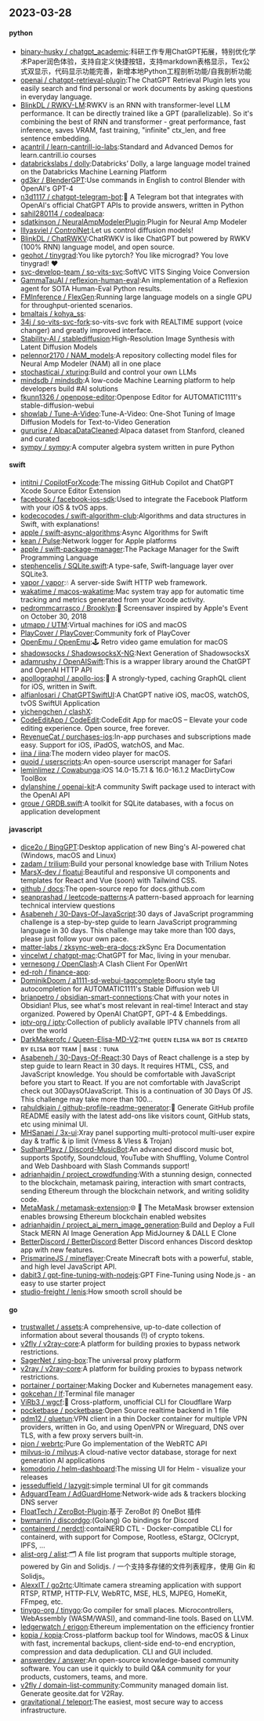 ## 2023-03-28

#### python
* [binary-husky / chatgpt_academic](https://github.com/binary-husky/chatgpt_academic):科研工作专用ChatGPT拓展，特别优化学术Paper润色体验，支持自定义快捷按钮，支持markdown表格显示，Tex公式双显示，代码显示功能完善，新增本地Python工程剖析功能/自我剖析功能
* [openai / chatgpt-retrieval-plugin](https://github.com/openai/chatgpt-retrieval-plugin):The ChatGPT Retrieval Plugin lets you easily search and find personal or work documents by asking questions in everyday language.
* [BlinkDL / RWKV-LM](https://github.com/BlinkDL/RWKV-LM):RWKV is an RNN with transformer-level LLM performance. It can be directly trained like a GPT (parallelizable). So it's combining the best of RNN and transformer - great performance, fast inference, saves VRAM, fast training, "infinite" ctx_len, and free sentence embedding.
* [acantril / learn-cantrill-io-labs](https://github.com/acantril/learn-cantrill-io-labs):Standard and Advanced Demos for learn.cantrill.io courses
* [databrickslabs / dolly](https://github.com/databrickslabs/dolly):Databricks’ Dolly, a large language model trained on the Databricks Machine Learning Platform
* [gd3kr / BlenderGPT](https://github.com/gd3kr/BlenderGPT):Use commands in English to control Blender with OpenAI's GPT-4
* [n3d1117 / chatgpt-telegram-bot](https://github.com/n3d1117/chatgpt-telegram-bot):🤖
A Telegram bot that integrates with OpenAI's official ChatGPT APIs to provide answers, written in Python
* [sahil280114 / codealpaca](https://github.com/sahil280114/codealpaca):
* [sdatkinson / NeuralAmpModelerPlugin](https://github.com/sdatkinson/NeuralAmpModelerPlugin):Plugin for Neural Amp Modeler
* [lllyasviel / ControlNet](https://github.com/lllyasviel/ControlNet):Let us control diffusion models!
* [BlinkDL / ChatRWKV](https://github.com/BlinkDL/ChatRWKV):ChatRWKV is like ChatGPT but powered by RWKV (100% RNN) language model, and open source.
* [geohot / tinygrad](https://github.com/geohot/tinygrad):You like pytorch? You like micrograd? You love tinygrad!
❤️
* [svc-develop-team / so-vits-svc](https://github.com/svc-develop-team/so-vits-svc):SoftVC VITS Singing Voice Conversion
* [GammaTauAI / reflexion-human-eval](https://github.com/GammaTauAI/reflexion-human-eval):An implementation of a Reflexion agent for SOTA Human-Eval Python results.
* [FMInference / FlexGen](https://github.com/FMInference/FlexGen):Running large language models on a single GPU for throughput-oriented scenarios.
* [bmaltais / kohya_ss](https://github.com/bmaltais/kohya_ss):
* [34j / so-vits-svc-fork](https://github.com/34j/so-vits-svc-fork):so-vits-svc fork with REALTIME support (voice changer) and greatly improved interface.
* [Stability-AI / stablediffusion](https://github.com/Stability-AI/stablediffusion):High-Resolution Image Synthesis with Latent Diffusion Models
* [pelennor2170 / NAM_models](https://github.com/pelennor2170/NAM_models):A repository collecting model files for Neural Amp Modeler (NAM) all in one place
* [stochasticai / xturing](https://github.com/stochasticai/xturing):Build and control your own LLMs
* [mindsdb / mindsdb](https://github.com/mindsdb/mindsdb):A low-code Machine Learning platform to help developers build #AI solutions
* [fkunn1326 / openpose-editor](https://github.com/fkunn1326/openpose-editor):Openpose Editor for AUTOMATIC1111's stable-diffusion-webui
* [showlab / Tune-A-Video](https://github.com/showlab/Tune-A-Video):Tune-A-Video: One-Shot Tuning of Image Diffusion Models for Text-to-Video Generation
* [gururise / AlpacaDataCleaned](https://github.com/gururise/AlpacaDataCleaned):Alpaca dataset from Stanford, cleaned and curated
* [sympy / sympy](https://github.com/sympy/sympy):A computer algebra system written in pure Python

#### swift
* [intitni / CopilotForXcode](https://github.com/intitni/CopilotForXcode):The missing GitHub Copilot and ChatGPT Xcode Source Editor Extension
* [facebook / facebook-ios-sdk](https://github.com/facebook/facebook-ios-sdk):Used to integrate the Facebook Platform with your iOS & tvOS apps.
* [kodecocodes / swift-algorithm-club](https://github.com/kodecocodes/swift-algorithm-club):Algorithms and data structures in Swift, with explanations!
* [apple / swift-async-algorithms](https://github.com/apple/swift-async-algorithms):Async Algorithms for Swift
* [kean / Pulse](https://github.com/kean/Pulse):Network logger for Apple platforms
* [apple / swift-package-manager](https://github.com/apple/swift-package-manager):The Package Manager for the Swift Programming Language
* [stephencelis / SQLite.swift](https://github.com/stephencelis/SQLite.swift):A type-safe, Swift-language layer over SQLite3.
* [vapor / vapor](https://github.com/vapor/vapor):💧
A server-side Swift HTTP web framework.
* [wakatime / macos-wakatime](https://github.com/wakatime/macos-wakatime):Mac system tray app for automatic time tracking and metrics generated from your Xcode activity.
* [pedrommcarrasco / Brooklyn](https://github.com/pedrommcarrasco/Brooklyn):🍎
Screensaver inspired by Apple's Event on October 30, 2018
* [utmapp / UTM](https://github.com/utmapp/UTM):Virtual machines for iOS and macOS
* [PlayCover / PlayCover](https://github.com/PlayCover/PlayCover):Community fork of PlayCover
* [OpenEmu / OpenEmu](https://github.com/OpenEmu/OpenEmu):🕹
Retro video game emulation for macOS
* [shadowsocks / ShadowsocksX-NG](https://github.com/shadowsocks/ShadowsocksX-NG):Next Generation of ShadowsocksX
* [adamrushy / OpenAISwift](https://github.com/adamrushy/OpenAISwift):This is a wrapper library around the ChatGPT and OpenAI HTTP API
* [apollographql / apollo-ios](https://github.com/apollographql/apollo-ios):📱
A strongly-typed, caching GraphQL client for iOS, written in Swift.
* [alfianlosari / ChatGPTSwiftUI](https://github.com/alfianlosari/ChatGPTSwiftUI):A ChatGPT native iOS, macOS, watchOS, tvOS SwiftUI Application
* [yichengchen / clashX](https://github.com/yichengchen/clashX):
* [CodeEditApp / CodeEdit](https://github.com/CodeEditApp/CodeEdit):CodeEdit App for macOS – Elevate your code editing experience. Open source, free forever.
* [RevenueCat / purchases-ios](https://github.com/RevenueCat/purchases-ios):In-app purchases and subscriptions made easy. Support for iOS, iPadOS, watchOS, and Mac.
* [iina / iina](https://github.com/iina/iina):The modern video player for macOS.
* [quoid / userscripts](https://github.com/quoid/userscripts):An open-source userscript manager for Safari
* [leminlimez / Cowabunga](https://github.com/leminlimez/Cowabunga):iOS 14.0-15.7.1 & 16.0-16.1.2 MacDirtyCow ToolBox
* [dylanshine / openai-kit](https://github.com/dylanshine/openai-kit):A community Swift package used to interact with the OpenAI API
* [groue / GRDB.swift](https://github.com/groue/GRDB.swift):A toolkit for SQLite databases, with a focus on application development

#### javascript
* [dice2o / BingGPT](https://github.com/dice2o/BingGPT):Desktop application of new Bing's AI-powered chat (Windows, macOS and Linux)
* [zadam / trilium](https://github.com/zadam/trilium):Build your personal knowledge base with Trilium Notes
* [MarsX-dev / floatui](https://github.com/MarsX-dev/floatui):Beautiful and responsive UI components and templates for React and Vue (soon) with Tailwind CSS.
* [github / docs](https://github.com/github/docs):The open-source repo for docs.github.com
* [seanprashad / leetcode-patterns](https://github.com/seanprashad/leetcode-patterns):A pattern-based approach for learning technical interview questions
* [Asabeneh / 30-Days-Of-JavaScript](https://github.com/Asabeneh/30-Days-Of-JavaScript):30 days of JavaScript programming challenge is a step-by-step guide to learn JavaScript programming language in 30 days. This challenge may take more than 100 days, please just follow your own pace.
* [matter-labs / zksync-web-era-docs](https://github.com/matter-labs/zksync-web-era-docs):zkSync Era Documentation
* [vincelwt / chatgpt-mac](https://github.com/vincelwt/chatgpt-mac):ChatGPT for Mac, living in your menubar.
* [vernesong / OpenClash](https://github.com/vernesong/OpenClash):A Clash Client For OpenWrt
* [ed-roh / finance-app](https://github.com/ed-roh/finance-app):
* [DominikDoom / a1111-sd-webui-tagcomplete](https://github.com/DominikDoom/a1111-sd-webui-tagcomplete):Booru style tag autocompletion for AUTOMATIC1111's Stable Diffusion web UI
* [brianpetro / obsidian-smart-connections](https://github.com/brianpetro/obsidian-smart-connections):Chat with your notes in Obsidian! Plus, see what's most relevant in real-time! Interact and stay organized. Powered by OpenAI ChatGPT, GPT-4 & Embeddings.
* [iptv-org / iptv](https://github.com/iptv-org/iptv):Collection of publicly available IPTV channels from all over the world
* [DarkMakerofc / Queen-Elisa-MD-V2](https://github.com/DarkMakerofc/Queen-Elisa-MD-V2):ᴛʜᴇ ǫᴜᴇᴇɴ ᴇʟɪsᴀ ᴡᴀ ʙᴏᴛ ɪs ᴄʀᴇᴀᴛᴇᴅ ʙʏ ᴇʟɪsᴀ ʙᴏᴛ ᴛᴇᴀᴍ | ʙᴀsᴇ : ᴛᴜɴᴀ
* [Asabeneh / 30-Days-Of-React](https://github.com/Asabeneh/30-Days-Of-React):30 Days of React challenge is a step by step guide to learn React in 30 days. It requires HTML, CSS, and JavaScript knowledge. You should be comfortable with JavaScript before you start to React. If you are not comfortable with JavaScript check out 30DaysOfJavaScript. This is a continuation of 30 Days Of JS. This challenge may take more than 100…
* [rahuldkjain / github-profile-readme-generator](https://github.com/rahuldkjain/github-profile-readme-generator):🚀
Generate GitHub profile README easily with the latest add-ons like visitors count, GitHub stats, etc using minimal UI.
* [MHSanaei / 3x-ui](https://github.com/MHSanaei/3x-ui):Xray panel supporting multi-protocol multi-user expire day & traffic & ip limit (Vmess & Vless & Trojan)
* [SudhanPlayz / Discord-MusicBot](https://github.com/SudhanPlayz/Discord-MusicBot):An advanced discord music bot, supports Spotify, Soundcloud, YouTube with Shuffling, Volume Control and Web Dashboard with Slash Commands support!
* [adrianhajdin / project_crowdfunding](https://github.com/adrianhajdin/project_crowdfunding):With a stunning design, connected to the blockchain, metamask pairing, interaction with smart contracts, sending Ethereum through the blockchain network, and writing solidity code.
* [MetaMask / metamask-extension](https://github.com/MetaMask/metamask-extension):🌐
🔌
The MetaMask browser extension enables browsing Ethereum blockchain enabled websites
* [adrianhajdin / project_ai_mern_image_generation](https://github.com/adrianhajdin/project_ai_mern_image_generation):Build and Deploy a Full Stack MERN AI Image Generation App MidJourney & DALL E Clone
* [BetterDiscord / BetterDiscord](https://github.com/BetterDiscord/BetterDiscord):Better Discord enhances Discord desktop app with new features.
* [PrismarineJS / mineflayer](https://github.com/PrismarineJS/mineflayer):Create Minecraft bots with a powerful, stable, and high level JavaScript API.
* [dabit3 / gpt-fine-tuning-with-nodejs](https://github.com/dabit3/gpt-fine-tuning-with-nodejs):GPT Fine-Tuning using Node.js - an easy to use starter project
* [studio-freight / lenis](https://github.com/studio-freight/lenis):How smooth scroll should be

#### go
* [trustwallet / assets](https://github.com/trustwallet/assets):A comprehensive, up-to-date collection of information about several thousands (!) of crypto tokens.
* [v2fly / v2ray-core](https://github.com/v2fly/v2ray-core):A platform for building proxies to bypass network restrictions.
* [SagerNet / sing-box](https://github.com/SagerNet/sing-box):The universal proxy platform
* [v2ray / v2ray-core](https://github.com/v2ray/v2ray-core):A platform for building proxies to bypass network restrictions.
* [portainer / portainer](https://github.com/portainer/portainer):Making Docker and Kubernetes management easy.
* [gokcehan / lf](https://github.com/gokcehan/lf):Terminal file manager
* [ViRb3 / wgcf](https://github.com/ViRb3/wgcf):🚤
Cross-platform, unofficial CLI for Cloudflare Warp
* [pocketbase / pocketbase](https://github.com/pocketbase/pocketbase):Open Source realtime backend in 1 file
* [qdm12 / gluetun](https://github.com/qdm12/gluetun):VPN client in a thin Docker container for multiple VPN providers, written in Go, and using OpenVPN or Wireguard, DNS over TLS, with a few proxy servers built-in.
* [pion / webrtc](https://github.com/pion/webrtc):Pure Go implementation of the WebRTC API
* [milvus-io / milvus](https://github.com/milvus-io/milvus):A cloud-native vector database, storage for next generation AI applications
* [komodorio / helm-dashboard](https://github.com/komodorio/helm-dashboard):The missing UI for Helm - visualize your releases
* [jesseduffield / lazygit](https://github.com/jesseduffield/lazygit):simple terminal UI for git commands
* [AdguardTeam / AdGuardHome](https://github.com/AdguardTeam/AdGuardHome):Network-wide ads & trackers blocking DNS server
* [FloatTech / ZeroBot-Plugin](https://github.com/FloatTech/ZeroBot-Plugin):基于 ZeroBot 的 OneBot 插件
* [bwmarrin / discordgo](https://github.com/bwmarrin/discordgo):(Golang) Go bindings for Discord
* [containerd / nerdctl](https://github.com/containerd/nerdctl):contaiNERD CTL - Docker-compatible CLI for containerd, with support for Compose, Rootless, eStargz, OCIcrypt, IPFS, ...
* [alist-org / alist](https://github.com/alist-org/alist):🗂️
A file list program that supports multiple storage, powered by Gin and Solidjs. / 一个支持多存储的文件列表程序，使用 Gin 和 Solidjs。
* [AlexxIT / go2rtc](https://github.com/AlexxIT/go2rtc):Ultimate camera streaming application with support RTSP, RTMP, HTTP-FLV, WebRTC, MSE, HLS, MJPEG, HomeKit, FFmpeg, etc.
* [tinygo-org / tinygo](https://github.com/tinygo-org/tinygo):Go compiler for small places. Microcontrollers, WebAssembly (WASM/WASI), and command-line tools. Based on LLVM.
* [ledgerwatch / erigon](https://github.com/ledgerwatch/erigon):Ethereum implementation on the efficiency frontier
* [kopia / kopia](https://github.com/kopia/kopia):Cross-platform backup tool for Windows, macOS & Linux with fast, incremental backups, client-side end-to-end encryption, compression and data deduplication. CLI and GUI included.
* [answerdev / answer](https://github.com/answerdev/answer):An open-source knowledge-based community software. You can use it quickly to build Q&A community for your products, customers, teams, and more.
* [v2fly / domain-list-community](https://github.com/v2fly/domain-list-community):Community managed domain list. Generate geosite.dat for V2Ray.
* [gravitational / teleport](https://github.com/gravitational/teleport):The easiest, most secure way to access infrastructure.
